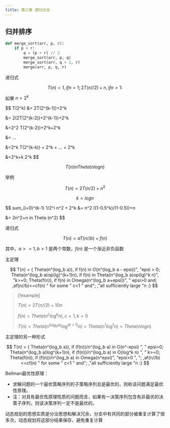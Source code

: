 ```yaml
---
title: 第三章 递归分治
---
```


## 归并排序

```py
def merge_sort(arr, p, r):
	if p < r:
		q = (p + r) // 2
		merge_sort(arr, p, q)
		merge_sort(arr, q + 1, r)
		merge(arr, p, q, r)
```

递归式

$$
T(n) ={1, if n =1; 2T(n//2)+n, if n > 1 :}
$$

如果 $n=2^k$

$$
T(2^k) &= 2T(2^(k-1))+2^k

&= 2(2T(2^(k-2))+2^(k-1))+2^k

&=2^2 T(2^(k-2))+2^k+2^k

&= ...

&=2^k T(2^(k-k)) + 2^k + ... + 2^k

&=2^k+k 2^k
$$

$$
T(n) in Theta(n log n)
$$

举例

$$
T(n) = 2 T(n/2)+n^2
$$

$$k=log n$$

$$
sum_(i=0)^(k-1) 1/2^i n^2 + 2^k &= n^2 ((1-0.5^k)/(1-0.5))+n

&= 2n^2+n in Theta (n^2)
$$

递归式

$$
T(n) =a T(n//b) + f(n)
$$

其中，$a >= 1, b > 1$ 是两个常数，$f(n)$ 是一个渐近非负函数

主定理

$$
T(n) = {
Theta(n^(log_b a)), if f(n) in O(n^(log_b a - epsi))", "epsi > 0;
Theta(n^(log_b a)op(lg)^(k+1)n), if f(n) in Theta(n^(log_b a)op(lg)^k n)", "k>=0;
Theta(f(n)), if f(n) in Omega(n^(log_b a+epsi))", " epsi>0 and;
,af(n//b)<=cf(n) " for some " c<1 " and";
,"all sufficiently large "n
:}
$$

> [!example]
>
> $T(n)=2T(n//2)+10n$
> 
> $f(n)=Theta(n^c log^k n), c=1, k = 0$
>
> $T(n)=Theta(n^(log_b a)log^(k+1)n)=Theta(n^1 log^1 n)=Theta(n log n)$

主定理的另一种形式

$$
T(n) = {
Theta(n^(log_b a)), if (f(n))/n^(log_b a) in O(n^-epsi) ", " epsi>0;
Theta(n^(log_b a)log^(k+1)n), if (f(n))/n^(log_b a) in O(log^k n) ", " k>=0;
Theta(f(n)), if (f(n))/n^(log_b a) in Omega(n^epsi)", "epsi>0 ", ";
,af(n//b)<=cf(n) " for some " c<1 " and";
,"all sufficiently large "n
:}
$$

Bellman最优性原理：

- 求解问题的一个最优策略序列的子策略序列总是最优的，则称该问题满足最优性原理。
- 注：对具有最优性原理性质的问题而言，如果有一决策序列包含有非最优的决策子序列，则该决策序列一定不是最优的。

动态规划的思想实质是分治思想和解决冗余，分支中有共同的部分被重复计算了很多次，动态规划将这部分结果保存，避免重复计算

